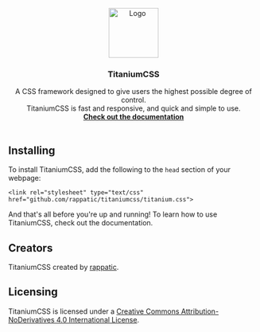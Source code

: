 <p align="center">
  <a href="#">
    <img src="https://image.ibb.co/dafe6o/Picture2.png" alt="Logo" width=100 height=100>
  </a>

  <h3 align="center">TitaniumCSS</h3>
  <p align="center">
    A CSS framework designed to give users the highest possible degree of control.<br>TitaniumCSS is fast and responsive, and quick and simple to use.
  <br>
    <a href="#"><strong>Check out the documentation</strong></a>
    <br>
  <br>
  </p>
</p>

## Installing

To install TitaniumCSS, add the following to the `head` section of your webpage:

`<link rel="stylesheet" type="text/css" href="github.com/rappatic/titaniumcss/titanium.css">`

And that's all before you're up and running! To learn how to use TitaniumCSS, check out the documentation.

## Creators

TitaniumCSS created by <a href="https://rappatic.com" target="_blank">rappatic</a>.

## Licensing

TitaniumCSS is licensed under a <a rel="license" href="http://creativecommons.org/licenses/by-nd/4.0/">Creative Commons Attribution-NoDerivatives 4.0 International License</a>.
